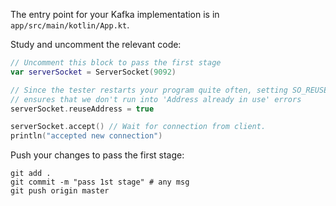 The entry point for your Kafka implementation is in `app/src/main/kotlin/App.kt`.

Study and uncomment the relevant code: 

```kotlin
// Uncomment this block to pass the first stage
var serverSocket = ServerSocket(9092)

// Since the tester restarts your program quite often, setting SO_REUSEADDR
// ensures that we don't run into 'Address already in use' errors
serverSocket.reuseAddress = true

serverSocket.accept() // Wait for connection from client.
println("accepted new connection")
```

Push your changes to pass the first stage:

```
git add .
git commit -m "pass 1st stage" # any msg
git push origin master
```
